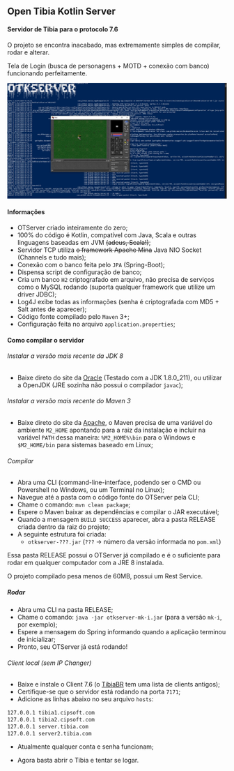## Open Tibia Kotlin Server

#### Servidor de Tibia para o protocolo 7.6

O projeto se encontra inacabado, mas extremamente simples de compilar, rodar e alterar.

Tela de Login (busca de personagens + MOTD + conexão com banco) funcionando perfeitamente.

![screenshot do otkserver rodando](https://github.com/felipeMaia92/otkserver/raw/master/screenshot.jpg)

#### Informações
- OTServer criado inteiramente do zero;
- 100% do código é Kotlin, compatível com Java, Scala e outras linguagens baseadas em JVM ~~(adeus, Scala!)~~;
- Servidor TCP utiliza ~~o framework Apache Mina~~ Java NIO Socket (Channels e tudo mais);
- Conexão com o banco feita pelo `JPA` (Spring-Boot);
- Dispensa script de configuração de banco;
- Cria um banco `H2` criptografado em arquivo, não precisa de serviços como o MySQL rodando (suporta qualquer framework que utilize um driver JDBC);
- Log4J exibe todas as informações (senha é criptografada com MD5 + Salt antes de aparecer);
- Código fonte compilado pelo `Maven` 3+;
- Configuração feita no arquivo `application.properties`;

#### Como compilar o servidor

###### Instalar a versão mais recente da JDK 8
* Baixe direto do site da [Oracle](https://www.oracle.com/technetwork/pt/java/javase/downloads/jdk8-downloads-2133151.html) (Testado com a JDK 1.8.0_211), ou utilizar a OpenJDK (JRE sozinha não possui o compilador `javac`);

###### Instalar a versão mais recente do Maven 3
* Baixe direto do site da [Apache](http://maven.apache.org/download.cgi), o Maven precisa de uma variável do ambiente `M2_HOME` apontando para a raiz da instalação e incluir na variável `PATH` dessa maneira: `%M2_HOME%\bin` para o Windows e `$M2_HOME/bin` para sistemas baseado em Linux;

###### Compilar
* Abra uma CLI (command-line-interface, podendo ser o CMD ou Powershell no Windows, ou um Terminal no Linux);
* Navegue até a pasta com o código fonte do OTServer pela CLI;
* Chame o comando: `mvn clean package`;
* Espere o Maven baixar as dependências e compilar o JAR executável;
* Quando a mensagem `BUILD SUCCESS` aparecer, abra a pasta RELEASE criada dentro da raiz do projeto;
* A seguinte estrutura foi criada:
  * `otkserver-???.jar` (`???` -> número da versão informada no `pom.xml`)

Essa pasta RELEASE possui o OTServer já compilado e é o suficiente para rodar em qualquer computador com a JRE 8 instalada.

O projeto compilado pesa menos de 60MB, possui um Rest Service.

##### Rodar
* Abra uma CLI na pasta RELEASE;
* Chame o comando: `java -jar otkserver-mk-i.jar` (para a versão `mk-i`, por exemplo);
* Espere a mensagem do Spring informando quando a aplicação terminou de inicializar;
* Pronto, seu OTServer já está rodando!

###### Client local (sem IP Changer)

* Baixe e instale o Client 7.6 (o [TibiaBR](https://www.tibiabr.com/downloads/clients-antigos/) tem uma lista de clients antigos);
* Certifique-se que o servidor está rodando na porta `7171`;
* Adicione as linhas abaixo no seu arquivo `hosts`:


```
127.0.0.1 tibia1.cipsoft.com
127.0.0.1 tibia2.cipsoft.com
127.0.0.1 server.tibia.com
127.0.0.1 server2.tibia.com
```

* Atualmente qualquer conta e senha funcionam;

* Agora basta abrir o Tibia e tentar se logar.
